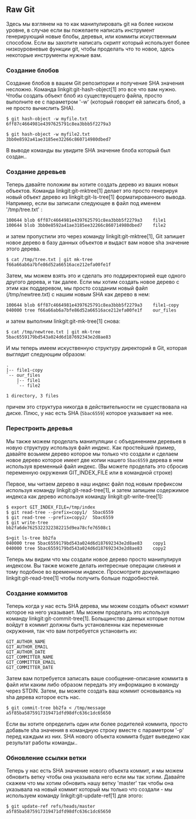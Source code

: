 ## Raw Git ##

Здесь мы взглянем на то как манипулировать git на более низком уровне, в случае если вы пожелаете написать инструмент генерирующий новые блобы, деревья, или коммиты искуственным способом. Если вы захотите написать скрипт который использует более низкоуровневые функции git, чтобы проделать что то новое, здесь некоторые инструменты нужные вам.

### Создание блобов ###

Создание блобов в вашем Git репозитории и получение SHA значения несложно. Команда linkgit:git-hash-object[1] это все что вам нужно. Чтобы создать объект блоб из существующего файла, просто выполните ее с параметром '-w' (который говорит ей записать блоб, а не просто вычислить SHA).

	$ git hash-object -w myfile.txt
	6ff87c4664981e4397625791c8ea3bbb5f2279a3

	$ git hash-object -w myfile2.txt
	3bb0e8592a41ae3185ee32266c860714980dbed7

В выводе команды вы увидите SHA значение блоба который был создан..

### Создание деревьев ###

Теперь давайте положим вы хотите создать дерево из ваших новых объектов. Команда linkgit:git-mktree[1] делает это просто генерируя новый объект дерево из linkgit:git-ls-tree[1] форматированного вывода. Например, если вы записали следующее в файл под именем '/tmp/tree.txt' :

	100644 blob 6ff87c4664981e4397625791c8ea3bbb5f2279a3	file1
	100644 blob 3bb0e8592a41ae3185ee32266c860714980dbed7	file2

и затем пропустили это через команду linkgit:git-mktree[1], Git запишет новое дерево в базу данных объектов и выдаст вам новое sha значение этого дерева.

	$ cat /tmp/tree.txt | git mk-tree
	f66a66ab6a7bfe86d52a66516ace212efa00fe1f

Затем, мы можем взять это и сделать это поддиректорией еще одного другого дерева, и так далее. Если мы хотим создать новое дерево с этим как поддеревом, мы просто созданим новый файл (/tmp/newtree.txt) с нашим новым SHA как дерево в нем:

	100644 blob 6ff87c4664981e4397625791c8ea3bbb5f2279a3	file1-copy
	040000 tree f66a66ab6a7bfe86d52a66516ace212efa00fe1f	our_files

и затем выполним linkgit:git-mk-tree[1] снова:

	$ cat /tmp/newtree.txt | git mk-tree
	5bac6559179bd543a024d6d187692343e2d8ae83

И мы теперь имеем искуственную структуру директорий в Git, которая выглядит следующим образом:

	.
	|-- file1-copy
	`-- our_files
	    |-- file1
	    `-- file2

	1 directory, 3 files
	
причем это структура никогда в действительности не существовала на диске. Плюс, у нас есть SHA (<code>5bac6559</code>) которое указывает на нее.

### Перестроить деревья ###

Мы также можем проделать манипуляции с объединением деревьев в новую структуру используя файл индекс. Как простейший пример, давайте возьмем дерево которое мы только что создали и сделаем новое дерево которое имеет две копии нашего <code>5bac6559</code> дерева в нем используя временный файл индекс. (Вы можете проделать это сбросив переменную окружения GIT_INDEX_FILE или в командной строке)

Первое, мы читаем дерево в наш индекс файл под новым префиксом используя команду linkgit:git-read-tree[1], и затем запишем содержимое индекса как дерево используя команду linkgit:git-write-tree[1]:

	$ export GIT_INDEX_FILE=/tmp/index
	$ git read-tree --prefix=copy1/  5bac6559
	$ git read-tree --prefix=copy2/  5bac6559
	$ git write-tree 
	bb2fa6de7625322322382215d9ea78cfe76508c1
	
	$>git ls-tree bb2fa
	040000 tree 5bac6559179bd543a024d6d187692343e2d8ae83	copy1
	040000 tree 5bac6559179bd543a024d6d187692343e2d8ae83	copy2
	
Теперь мы видим что мы создали новое дерево просто манипулируя индексом. Вы также можете делать интересные операции слияния и тому подобное во временном индексе. Просмотрите документацию linkgit:git-read-tree[1] чтобы получить больше подробностей.

### Создание коммитов ###

Теперь когда у нас есть SHA дерева, мы можем создать объект коммит которое на него указывает. Мы можем проделать это используя команду linkgit:git-commit-tree[1]. Больщинство данных которые потом войдут в коммит должны быть установленны как переменные окружения, так что вам потребуется установить их:

	GIT_AUTHOR_NAME
	GIT_AUTHOR_EMAIL
	GIT_AUTHOR_DATE
	GIT_COMMITTER_NAME
	GIT_COMMITTER_EMAIL
	GIT_COMMITTER_DATE

Затем вам потребуется записать ваше сообщение-описание коммита в файл или каким либо образом передать эту информацию в команду через STDIN. Затем, вы можете создать ваш коммит основываясь на sha дерева которое есть нас.

	$ git commit-tree bb2fa < /tmp/message
	a5f85ba5875917319471dfd98dfc636c1dc65650
	
Если вы хотите определить один или более родителей коммита, просто добавьте sha значения в командную строку вместе с параметром '-p' перед каждым из них. SHA нового объекта коммита будет выведено как результат работы команды..

### Обновление ссылки ветки ###

Теперь у нас есть SHA значение нового объекта коммит, и мы можем обновить ветку чтобы она указывала него если мы так хотим. Давайте скажем что мы хотим обновить нашу ветку 'master' так чтобы она указывала на новый коммит который мы только что создали - мы используем команду linkgit:git-update-ref[1] для этого:

	$ git update-ref refs/heads/master a5f85ba5875917319471dfd98dfc636c1dc65650

